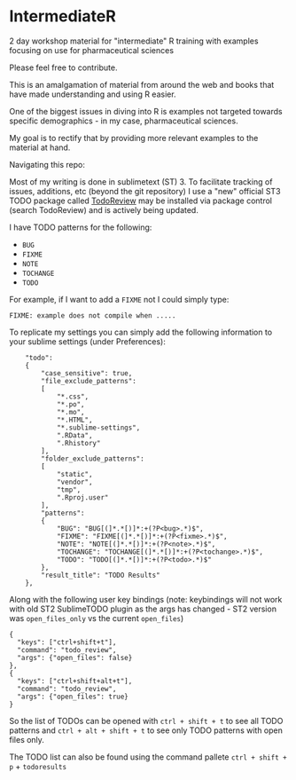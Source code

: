 IntermediateR
=============

2 day workshop material for "intermediate" R training with examples focusing on use for pharmaceutical sciences


Please feel free to contribute.

This is an amalgamation of material from around the web and books that have made understanding and using R easier. 

One of the biggest issues in diving into R is examples not targeted towards specific demographics - in my case, pharmaceutical sciences.

My goal is to rectify that by providing more relevant examples to the material at hand.

Navigating this repo:

Most of my writing is done in sublimetext (ST) 3. To facilitate tracking of issues, additions, etc (beyond the git repository) I use a "new" official ST3 TODO package called [TodoReview](https://github.com/jonathandelgado/SublimeTodoReview) may be installed via package control (search TodoReview) and is actively being updated.

I have TODO patterns for the following:

* `BUG`
* `FIXME`
* `NOTE`
* `TOCHANGE`
* `TODO`

For example, if I want to add a `FIXME` not I could simply type:

`FIXME: example does not compile when .....`

To replicate my settings you can simply add the following information to your sublime settings (under Preferences):


```
    "todo":
    {
        "case_sensitive": true,
        "file_exclude_patterns":
        [
            "*.css",
            "*.po",
            "*.mo",
            "*.HTML",
            "*.sublime-settings",
            ".RData",
            ".Rhistory"
        ],
        "folder_exclude_patterns":
        [
            "static",
            "vendor",
            "tmp",
            ".Rproj.user"
        ],
        "patterns":
        {
            "BUG": "BUG[(]*.*[)]*:+(?P<bug>.*)$",
            "FIXME": "FIXME[(]*.*[)]*:+(?P<fixme>.*)$",
            "NOTE": "NOTE[(]*.*[)]*:+(?P<note>.*)$",
            "TOCHANGE": "TOCHANGE[(]*.*[)]*:+(?P<tochange>.*)$",
            "TODO": "TODO[(]*.*[)]*:+(?P<todo>.*)$"
        },
        "result_title": "TODO Results"
    },

```

Along with the following user key bindings (note: keybindings will not work with old ST2 SublimeTODO plugin as the args has changed - ST2 version was `open_files_only` vs the current `open_files`)

```
{
  "keys": ["ctrl+shift+t"],
  "command": "todo_review",
  "args": {"open_files": false}
},
{
  "keys": ["ctrl+shift+alt+t"],
  "command": "todo_review",
  "args": {"open_files": true}
}

```

So the list of TODOs can be opened with `ctrl + shift + t` to see all TODO patterns and `ctrl + alt + shift + t` to see only TODO patterns with open files only.

The TODO list can also be found using the command pallete `ctrl + shift + p` + `todoresults`





